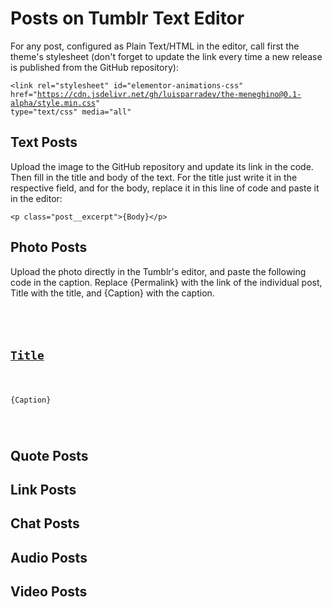 <h1>Posts on Tumblr Text Editor</h1>

<p>For any post, configured as Plain Text/HTML in the editor, call first the theme's stylesheet (don't forget to update the link every time a new release is published from the GitHub repository):</p>

<code><link rel="stylesheet" id="elementor-animations-css" href="https://cdn.jsdelivr.net/gh/luisparradev/the-meneghino@0.1-alpha/style.min.css" type="text/css" media="all"</code>

<h2>Text Posts</h2>

<p>Upload the image to the GitHub repository and update its link in the code. Then fill in the title and body of the text. For the title just write it in the respective field, and for the body, replace it in this line of code and paste it in the editor:</p>

~~~
<p class="post__excerpt">{Body}</p>
~~~

<h2>Photo Posts</h2>

<p>Upload the photo directly in the Tumblr's editor, and paste the following code in the caption. Replace {Permalink} with the link of the individual post, Title with the title, and {Caption} with the caption.</p>

<code>
<div class="post__text px-2 pb-2 px-lg-4 pb-lg-4">
 <h2 class="post__title"><a href="{Permalink}">Title</a></h2>
 <p class="post__excerpt">{Caption}</p>
</div>
</code>

<h2>Quote Posts</h2>

<p></p>

<h2>Link Posts</h2>

<p></p>

<h2>Chat Posts</h2>

<p></p>

<h2>Audio Posts</h2>

<p></p>

<h2>Video Posts</h2>

<p></p>

